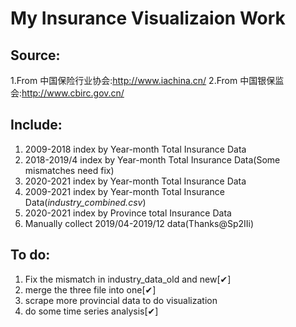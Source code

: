 # My Insurance Visualizaion Work
## Source:
1.From 中国保险行业协会:http://www.iachina.cn/
2.From 中国银保监会:http://www.cbirc.gov.cn/
## Include:
1. 2009-2018 index by Year-month Total Insurance Data
2. 2018-2019/4 index by Year-month Total Insurance Data(Some mismatches need fix)
3. 2020-2021 index by Year-month Total Insurance Data
4. 2009-2021 index by Year-month Total Insurance Data(*industry_combined.csv*)
5. 2020-2021 index by Province total Insurance Data
6. Manually collect 2019/04-2019/12 data(Thanks@Sp2IIi)
## To do:
1. Fix the mismatch in industry_data_old and new[✔]
2. merge the three file into one[✔]
3. scrape more provincial data to do visualization
3. do some time series analysis[✔]
